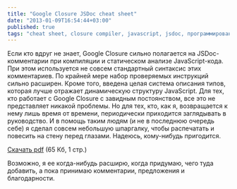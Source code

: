 ```yaml
---
title: "Google Closure JSDoc cheat sheet"
date: "2013-01-09T16:54:44+03:00"
published: true
tags: "cheat sheet, closure compiler, javascript, jsdoc, программирование, шпаргалка"
---
```


Если кто вдруг не знает, Google Closure сильно полагается на JSDoc-комментарии при компиляции и статическом анализе
JavaScript-кода. При этом используется не совсем стандартный синтаксис этих комментариев. По крайней мере набор
проверяемых инструкций сильно расширен. Кроме того, введена целая система описания типов, которая лучше отражает
динамическую структуру JavaScript. Для тех, кто работает с Google Closure с завидным постоянством, все это
не представляет никакой проблемы. Но для тех, кто, как я, возвращается к нему лишь время от времени, периодически
приходится заглядывать в руководство. И в помощь таким людям (и не в последнюю очередь себе) я сделал совсем
небольшую шпаргалку, чтобы распечатать и повесить на стену перед глазами. Надеюсь, кому-нибудь пригодится.

[Скачать pdf](http://205185d7dcfd66a63245-b404bd713c6e8af6c0fce456c6fad544.r32.cf2.rackcdn.com/google-closure-annotations.pdf) (65 Кб, 1 стр.)

Возможно, я ее когда-нибудь расширю, когда придумаю, чего туда добавить, а пока принимаю комментарии,
предложения и благодарности.
